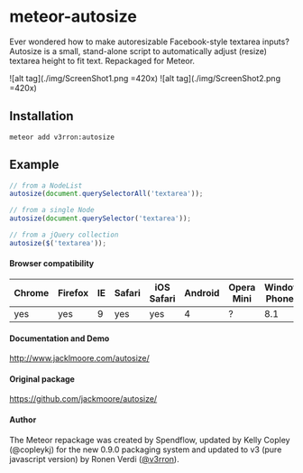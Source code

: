 meteor-autosize
======================

Ever wondered how to make autoresizable Facebook-style textarea inputs? Autosize is a small, stand-alone script to automatically adjust (resize) textarea height to fit text.
Repackaged for Meteor.

![alt tag](./img/ScreenShot1.png =420x)
![alt tag](./img/ScreenShot2.png =420x)

## Installation

`meteor add v3rron:autosize`

## Example

````javascript
// from a NodeList
autosize(document.querySelectorAll('textarea'));

// from a single Node
autosize(document.querySelector('textarea'));

// from a jQuery collection
autosize($('textarea'));
````

#### Browser compatibility

Chrome | Firefox | IE | Safari | iOS Safari | Android | Opera Mini | Windows Phone IE
------ | --------|----|--------|------------|---------|------------|------------------
yes    | yes     | 9  | yes    | yes        | 4       | ?          | 8.1


#### Documentation and Demo

http://www.jacklmoore.com/autosize/

#### Original package

https://github.com/jackmoore/autosize/

#### Author

The Meteor repackage was created by Spendflow, updated by Kelly Copley (@copleykj) for the new 0.9.0 packaging system and updated to v3 (pure javascript version) by Ronen Verdi ([@v3rron](https://github.com/v3rron)).
